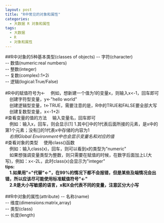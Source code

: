 ```yaml
---
layout: post
title: "R中常见的对象和属性"
categories:
  - 大数据 R 对象和属性
tags:
  - 大数据
  - R
  - 对象和属性
---
```



##R中对象的5种基本类型(classes of objects)
--&nbsp;字符(character)<br>
--&nbsp;数值(numeric:real numbers)<br>
--&nbsp;整数(integer)<br>
--&nbsp;复数(complex):1+2i<br>
--&nbsp;逻辑(logical:True/False)<br>
<br>
#R中的赋值符号为<-
&emsp;例如，想新建一个值为1的变量x，则输入x<-1，回车即可<br>
&emsp;创建字符型变量，y<-"hello world"<br>
&emsp;创建逻辑型变量，t<-TRUE，需要注意的是，R中的TRUE和FALSE要全部大写<br>
&emsp;创建复数型变量，x<-1+2i<br>
#查看变量的值的方法
&emsp;输入变量名，回车即可<br>
&emsp;例如：输入x，回车，则会显示[1] 1.其中[]中的1代表后面所接的元素，是x中的第1个元素；没有[]的1代表x中存储的内容为1<br>
&emsp;*右侧Global Environment中也会显示变量名和对应的值*<br>
#查看对象的类型
&emsp;使用class()函数<br>
&emsp;例如：输入class(x)，回车，则可以看到x的类型为"numeric"<br>
&emsp;如果想强调变量类型为整数，则只需要在赋值的时候，在数字后面加上L(大写)，例如：x<-2L，此时class(x)会显示为"integer"<br>
**tips:<br>
&emsp;1.如果用"="代替"<-"，在99%的情况下都不会报错，但是某些及端情况会出错，所以应该尽可能使用标准赋值符号"<-"<br>
&emsp;2.R是大小写敏感的语言，x和X会代表不同的变量，注意区分大小写<br>**
<br>
##R中对象的属性(attribute)
--&nbsp;名称(name)<br>
--&nbsp;维度(dimensions:matrix,array)<br>
--&nbsp;类型(class)<br>
--&nbsp;长度(length)<br>
